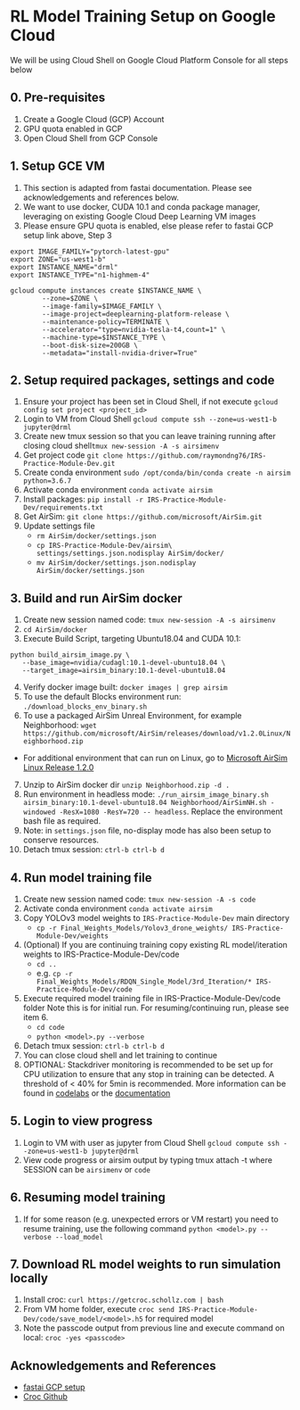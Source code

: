 # RL Model Training Setup on Google Cloud

We will be using Cloud Shell on Google Cloud Platform Console for all steps below

## 0. Pre-requisites
1. Create a Google Cloud (GCP) Account
2. GPU quota enabled in GCP
3. Open Cloud Shell from GCP Console

## 1. Setup GCE VM
1. This section is adapted from fastai documentation. Please see acknowledgements and references below.
2. We want to use docker, CUDA 10.1 and conda package manager, leveraging on existing Google Cloud Deep Learning VM images
3. Please ensure GPU quota is enabled, else please refer to fastai GCP setup link above, Step 3

```
export IMAGE_FAMILY="pytorch-latest-gpu"
export ZONE="us-west1-b"
export INSTANCE_NAME="drml"
export INSTANCE_TYPE="n1-highmem-4"

gcloud compute instances create $INSTANCE_NAME \
        --zone=$ZONE \
        --image-family=$IMAGE_FAMILY \
        --image-project=deeplearning-platform-release \
        --maintenance-policy=TERMINATE \
        --accelerator="type=nvidia-tesla-t4,count=1" \
        --machine-type=$INSTANCE_TYPE \
        --boot-disk-size=200GB \
        --metadata="install-nvidia-driver=True"
```

## 2. Setup required packages, settings and code
1. Ensure your project has been set in Cloud Shell, if not execute `gcloud config set project <project_id>`
2. Login to VM from Cloud Shell `gcloud compute ssh --zone=us-west1-b jupyter@drml`
3. Create new tmux session so that you can leave training running after closing cloud shell`tmux new-session -A -s airsimenv`
4. Get project code `git clone https://github.com/raymondng76/IRS-Practice-Module-Dev.git`
5. Create conda environment `sudo /opt/conda/bin/conda create -n airsim python=3.6.7`
6. Activate conda environment `conda activate airsim`
7. Install packages: `pip install -r IRS-Practice-Module-Dev/requirements.txt`
8. Get AirSim: `git clone https://github.com/microsoft/AirSim.git`
9. Update settings file
    - `rm AirSim/docker/settings.json`
    - `cp IRS-Practice-Module-Dev/airsim\ settings/settings.json.nodisplay AirSim/docker/`
    - `mv AirSim/docker/settings.json.nodisplay AirSim/docker/settings.json`

## 3. Build and run AirSim docker
1. Create new session named code: `tmux new-session -A -s airsimenv`
2.  `cd AirSim/docker`
3. Execute Build Script, targeting Ubuntu18.04 and CUDA 10.1:
```
python build_airsim_image.py \
   --base_image=nvidia/cudagl:10.1-devel-ubuntu18.04 \
   --target_image=airsim_binary:10.1-devel-ubuntu18.04
```
4. Verify docker image built: `docker images | grep airsim`
5. To use the default Blocks environment run: `./download_blocks_env_binary.sh`
6. To use a packaged AirSim Unreal Environment, for example Neighborhood: `wget https://github.com/microsoft/AirSim/releases/download/v1.2.0Linux/Neighborhood.zip`
  - For additional environment that can run on Linux, go to [Microsoft AirSim Linux Release 1.2.0](https://github.com/microsoft/AirSim/releases/tag/v1.2.0Linux)
7. Unzip to AirSim docker dir `unzip Neighborhood.zip -d .`
8. Run environment in headless mode: `./run_airsim_image_binary.sh airsim_binary:10.1-devel-ubuntu18.04 Neighborhood/AirSimNH.sh -windowed -ResX=1080 -ResY=720 -- headless`. Replace the environment bash file as required.
9. Note: in `settings.json` file, no-display mode has also been setup to conserve resources.
10. Detach tmux session: `ctrl-b ctrl-b d`

## 4. Run model training file
1. Create new session named code: `tmux new-session -A -s code`
2. Activate conda environment `conda activate airsim`
3. Copy YOLOv3 model weights to `IRS-Practice-Module-Dev` main directory
    - `cp -r Final_Weights_Models/Yolov3_drone_weights/ IRS-Practice-Module-Dev/weights`
4. (Optional) If you are continuing training copy existing RL model/iteration weights to IRS-Practice-Module-Dev/code
    - `cd ..`
    - e.g. `cp -r Final_Weights_Models/RDQN_Single_Model/3rd_Iteration/* IRS-Practice-Module-Dev/code`
5. Execute required model training file in IRS-Practice-Module-Dev/code folder Note this is for initial run. For resuming/continuing run, please see item 6.
    - `cd code`
    - `python <model>.py --verbose`
6. Detach tmux session: `ctrl-b ctrl-b d`
7. You can close cloud shell and let training to continue
8. OPTIONAL: Stackdriver monitoring is recommended to be set up for CPU utilization to ensure that any stop in training can be detected. A threshold of < 40% for 5min is recommended. More information can be found in [codelabs](https://codelabs.developers.google.com/codelabs/cloud-monitoring-codelab/index.html?index=..%2F..index#0) or the [documentation](https://cloud.google.com/monitoring/quickstart-lamp)

## 5. Login to view progress
1. Login to VM with user as jupyter from Cloud Shell `gcloud compute ssh --zone=us-west1-b jupyter@drml`
2. View code progress or airsim output by typing tmux attach -t <SESSION> where SESSION can be `airsimenv` or `code`

## 6. Resuming model training
1. If for some reason (e.g. unexpected errors or VM restart) you need to resume training, use the following command `python <model>.py --verbose --load_model`

## 7. Download RL model weights to run simulation locally
1. Install croc: `curl https://getcroc.schollz.com | bash`
2. From VM home folder, execute `croc send IRS-Practice-Module-Dev/code/save_model/<model>.h5` for required model
3. Note the passcode output from previous line and execute command on local: `croc -yes <passcode>`

## Acknowledgements and References

- [fastai GCP setup](https://course.fast.ai/start_gcp.html)
- [Croc Github](https://github.com/schollz/croc)